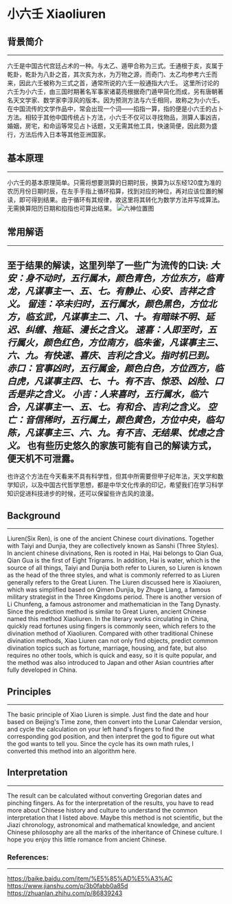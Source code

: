 
# 小六壬 Xiaoliuren 
## 背景简介
---
六壬是中国古代宫廷占术的一种。与太乙、遁甲合称为三式。壬通根于亥，亥属于乾卦，乾卦为八卦之首，其次亥为水，为万物之源，而奇门、太乙均参考六壬而来，因此六壬被称为三式之首，通常所说的六壬一般通指大六壬。
这里所讨论的六壬为小六壬，由三国时期著名军事家诸葛亮根据奇门遁甲简化而成，另有唐朝著名天文学家、数学家李淳风的版本。因为预测方法与六壬相同，故称之为小六壬。在中国流传的文学作品中，常会出现一个词——掐指一算，指的便是小六壬的占卜方法。相较于其他中国传统占卜方法，小六壬不仅可以寻找物品，测算人事凶吉，婚姻，房宅，和命运等常见占卜话题，又无需其他工具，快速简便，因此颇为盛行，方法后传入日本等其他亚洲国家。

## 基本原理
---
小六壬的基本原理简单。只需将想要测算的日期时辰，换算为以东经120度为准的农历月份日期时辰，在左手手指上循环掐算，找到对应的神位，再对应该位置的解读，即可得到结果。由于循环有其规律，故这里将其转化为数学方法并写成算法。无需换算阳历日期和掐指也可算出结果。
![六神位置图](image.jpg)
## 常用解语
---
至于结果的解读，这里列举了一些广为流传的口诀:
*大安：身不动时，五行属木，颜色青色，方位东方，临青龙，凡谋事主一、五、七。有静止、心安、吉祥之含义。*
*留连：卒未归时，五行属水，颜色黑色，方位北方，临玄武，凡谋事主二、八、十。有暗昧不明、延迟、纠缠、拖延、漫长之含义。*
*速喜：人即至时，五行属火，颜色红色，方位南方，临朱雀，凡谋事主三、六、九。有快速、喜庆、吉利之含义。指时机已到。*
*赤口：官事凶时，五行属金，颜色白色，方位西方，临白虎，凡谋事主四、七、十。有不吉、惊恐、凶险、口舌是非之含义。*
*小吉：人来喜时，五行属水，临六合，凡谋事主一、五、七。有和合、吉利之含义。*
*空亡：音信稀时，五行属土，颜色黄色，方位中央，临勾陈，凡谋事主三、六、九。有不吉、无结果、忧虑之含义。*
也有些历史悠久的家族可能有自己的解读方式，便天机不可泄露。
---
也许这个方法在今天看来不具有科学性，但其中所需要但甲子纪年法，天文学和数学知识，以及中国古代哲学思想，都是中华文化传承的印记，希望我们在学习科学知识促进科技进步的时候，还可以保留些许古风的浪漫。

## Background
---
Liuren(Six Ren), is one of the ancient Chinese court divinations. Together with Taiyi and Dunjia, they are collectively known as Sanshi (Three Styles). In ancient chinese divinations, Ren is rooted in Hai, Hai belongs to Qian Gua, Qian Gua is the first of Eight Trigrams. In addition, Hai is water, which is the source of all things, Taiyi and Dunjia both refer to Liuren, so Liuren is known as the head of the three styles, and what is commonly referred to as Liuren generally refers to the Great Liuren.
The Liuren discussed here is Xiaoiuren, which was simplified based on Qimen Dunjia, by Zhuge Liang, a famous military strategist in the Three Kingdoms period. There is another version of Li Chunfeng, a famous astronomer and mathematician in the Tang Dynasty. Since the prediction method is similar to Great Liuren, ancient Chinese named this method Xiaoliuren. 
In the literary works circulating in China, quickly read fortunes using fingers is commonly seen, which refers to the divination method of Xiaoliuren. Compared with other traditional Chinese divination methods, Xiao Liuren can not only find objects, predict common divination topics such as fortune, marriage, housing, and fate, but also requires no other tools, which is quick and easy, so it is quite popular, and the method was also introduced to Japan and other Asian countries after fully developed in China.

## Principles
---
The basic principle of Xiao Liuren is simple. Just find the date and hour based on Beijing's Time zone, then convert into the Lunar Calendar version, and cycle the calculation on your left hand's fingers to find the corresponding god position, and then interpret the god to figure out what the god wants to tell you. Since the cycle has its own math rules, I converted this method into an algorithm here. 

## Interpretation 
---
The result can be calculated without converting Gregorian dates and pinching fingers. As for the interpretation of the results, you have to read more about Chinese history and culture to understand the common interpretation that I listed above.
Maybe this method is not scientific, but the Jiazi chronology, astronomical and mathematical knowledge, and ancient Chinese philosophy are all the marks of the inheritance of Chinese culture. I hope you enjoy this little romance from ancient Chinese.

### References:
---
https://baike.baidu.com/item/%E5%85%AD%E5%A3%AC
https://www.jianshu.com/p/3b0fabb0a85d
https://zhuanlan.zhihu.com/p/86839243
